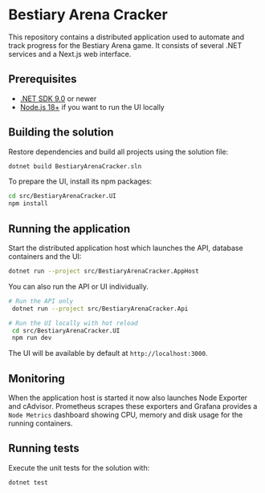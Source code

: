 # Bestiary Arena Cracker

This repository contains a distributed application used to automate and track progress for the Bestiary Arena game. It consists of several .NET services and a Next.js web interface.

## Prerequisites

- [.NET SDK 9.0](https://dotnet.microsoft.com/download) or newer
- [Node.js 18+](https://nodejs.org/) if you want to run the UI locally

## Building the solution

Restore dependencies and build all projects using the solution file:

```bash
dotnet build BestiaryArenaCracker.sln
```

To prepare the UI, install its npm packages:

```bash
cd src/BestiaryArenaCracker.UI
npm install
```

## Running the application

Start the distributed application host which launches the API, database containers and the UI:

```bash
dotnet run --project src/BestiaryArenaCracker.AppHost
```

You can also run the API or UI individually.

```bash
# Run the API only
 dotnet run --project src/BestiaryArenaCracker.Api

# Run the UI locally with hot reload
 cd src/BestiaryArenaCracker.UI
 npm run dev
```

The UI will be available by default at `http://localhost:3000`.

## Monitoring

When the application host is started it now also launches Node Exporter and cAdvisor.
Prometheus scrapes these exporters and Grafana provides a `Node Metrics` dashboard
showing CPU, memory and disk usage for the running containers.

## Running tests

Execute the unit tests for the solution with:

```bash
dotnet test
```

